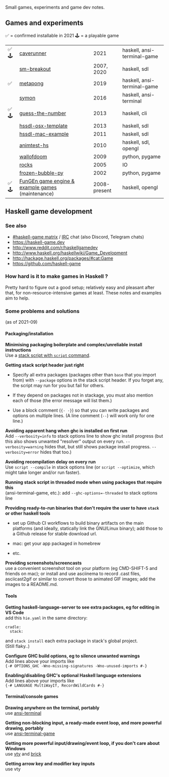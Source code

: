 Small games, experiments and game dev notes.

## Games and experiments

✅ = confirmed installable in 2021
🕹 = a playable game

|     |                                                                                             |              |                             |
|-----|---------------------------------------------------------------------------------------------|--------------|-----------------------------|
| ✅🕹 | [caverunner](caverunner)                                                                    | 2021         | haskell, ansi-terminal-game |
|     | [sm-breakout](https://github.com/simonmichael/sm-breakout)                                  | 2007, 2020   | haskell, sdl                |
| ✅  | [metapong](https://github.com/simonmichael/metapong)                                        | 2019         | haskell, ansi-terminal-game |
|     | [symon](https://github.com/simonmichael/symon)                                              | 2016         | haskell, ansi-terminal      |
| ✅🕹 | [guess-the-number](https://hub.darcs.net/simon/guess-the-number/browse/guess-the-number.hs) | 2013         | haskell, cli                |
|     | [hssdl-osx-template](https://hub.darcs.net/simon/hssdl-osx-template)                        | 2013         | haskell, sdl                |
|     | [hssdl-mac-example](https://github.com/simonmichael/hssdl-mac-example)                      | 2011         | haskell, sdl                |
|     | [animtest-hs](https://hub.darcs.net/simon/animtest-hs)                                      | 2010         | haskell, sdl, opengl        |
|     | [wallofdoom](https://hub.darcs.net/simon/wallofdoom)                                        | 2009         | python, pygame              |
|     | [rocks](https://hub.darcs.net/simon/rocks)                                                  | 2005         | IO                          |
|     | [frozen-bubble-py](https://hub.darcs.net/simon/frozen-bubble-py)                            | 2002         | python, pygame              |
| ✅🕹 | [FunGEn game engine & example games](https://github.com/haskell-game/fungen) (maintenance)  | 2008-present | haskell, opengl             |

## Haskell game development

### See also

- [#haskell-game matrix](https://matrix.to/#/#haskell-game:matrix.org) / [IRC](https://web.libera.chat/#haskell-game) chat (also Discord, Telegram chats)
- https://haskell-game.dev
- http://www.reddit.com/r/haskellgamedev
- http://www.haskell.org/haskellwiki/Game_Development
- http://hackage.haskell.org/packages/#cat:Game
- https://github.com/haskell-game

### How hard is it to make games in Haskell ?

Pretty hard to figure out a good setup; relatively easy and pleasant after that,
for non-resource-intensive games at least.
These notes and examples aim to help.

### Some problems and solutions

(as of 2021-09)

#### Packaging/installation

**Minimising packaging boilerplate and complex/unreliable install instructions**\
Use a [stack script with `script` command](https://docs.haskellstack.org/en/stable/GUIDE/#script-interpreter).

**Getting stack script header just right**

- Specify all extra packages (packages other than `base` that you import from)
  with `--package` options in the stack script header.
  If you forget any, the script may run for you but fail for others.

- If they depend on packages not in stackage, you must also mention each of those
  (the error message will list them.)

- Use a block comment (`{- -}`) so that you can write packages and options on multiple lines.
  (A line comment (`--`) will work only for one line.)

**Avoiding apparent hang when ghc is installed on first run**\
Add `--verbosity=info` to stack options line to show ghc install progress
(but this also shows unwanted "resolver" output on every run.
`--verbosity=warning` hides that, but still shows package install progress.
`--verbosity=error` hides that too.)

**Avoiding recompilation delay on every run**\
Use `script --compile` in stack options line
(or `script --optimize`, which might take longer and/or run faster).

**Running stack script in threaded mode when using packages that require this**\
(ansi-terminal-game, etc.):  add `--ghc-options=-threaded` to stack options line

**Providing ready-to-run binaries that don't require the user to have `stack` or other haskell tools**

- set up Github CI workflows to build binary artifacts on the main platforms 
  (and ideally, statically link the GNU/Linux binary);
  add those to a Github release for stable download url.

- mac: get your app packaged in homebrew

- etc.

**Providing screenshots/screencasts**\
use a convenient screenshot tool on your platform (eg CMD-SHIFT-5 and friends on mac);
or install and use asciinema to record .cast files,
asciicast2gif or similar to convert those to animated GIF images;
add the images to a README.md.

#### Tools

**Getting haskell-language-server to see extra packages, eg for editing in VS Code**\
add this `hie.yaml` in the same directory:
```
cradle:
  stack:
```
and `stack install` each extra package in stack's global project.\
(Still flaky..)

**Configure GHC build options, eg to silence unwanted warnings**\
Add lines above your imports like\
`{-# OPTIONS_GHC -Wno-missing-signatures -Wno-unused-imports #-}`

**Enabling/disabling GHC's optional Haskell language extensions**\
Add lines above your imports like\
`{-# LANGUAGE MultiWayIf, RecordWildCards #-}`

#### Terminal/console games

**Drawing anywhere on the terminal, portably**\
use [ansi-terminal](https://hackage.haskell.org/package/ansi-terminal)

**Getting non-blocking input, a ready-made event loop, and more powerful drawing, portably**\
use [ansi-terminal-game](https://hackage.haskell.org/package/ansi-terminal-game)

**Getting more powerful input/drawing/event loop, if you don't care about Windows**\
use [vty](https://hackage.haskell.org/package/vty) and [brick](https://hackage.haskell.org/package/brick)

**Getting arrow key and modifier key inputs**\
use vty
